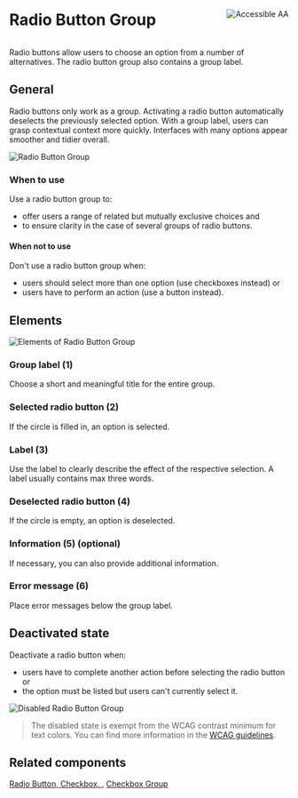 <div style="display: inline-flex; align-items: center; justify-content: space-between; width: 100%;">
    <h1>Radio Button Group</h1>
    <img src="assets/aa.png" alt="Accessible AA" />
</div>

Radio buttons allow users to choose an option from a number of
alternatives. The radio button group also contains a group label.

## General

Radio buttons only work as a group. Activating a radio button
automatically deselects the previously selected option. With a group
label, users can grasp contextual context more quickly. Interfaces with
many options appear smoother and tidier overall.

![Radio Button Group](assets/3_components/radio-button-group/radio-button-group-general.png)

### When to use

Use a radio button group to:

- offer users a range of related but mutually exclusive choices and
- to ensure clarity in the case of several groups of radio buttons.

#### When not to use

Don't use a radio button group when:

- users should select more than one option (use checkboxes instead) or
- users have to perform an action (use a button instead).

## Elements

![Elements of Radio Button Group](assets/3_components/radio-button-group/radio-button-group-elements.png)

### Group label (1)

Choose a short and meaningful title for the entire group.

### Selected radio button (2)

If the circle is filled in, an option is selected.

### Label (3)

Use the label to clearly describe the effect of the respective selection. A label usually contains max three words.

### Deselected radio button (4)

If the circle is empty, an option is deselected.

### Information (5) (optional)

If necessary, you can also provide additional information.

### Error message (6)

Place error messages below the group label.

## Deactivated state

Deactivate a radio button when:

- users have to complete another action before selecting the radio
  button or
- the option must be listed but users can\'t currently select it.

![Disabled Radio Button Group](assets/3_components/radio-button-group/radio-button-group-items-disabled.png)

> The disabled state is exempt from the WCAG contrast minimum for text colors. You can find more information in the [WCAG guidelines](https://www.w3.org/TR/WCAG21/#contrast-minimum).

## Related components

[Radio Button, ](?path=/usage/components-radio-button)
[Checkbox, ](?path=/usage/components-checkbox),
[Checkbox Group](?path=/usage/components-checkbox-group)
